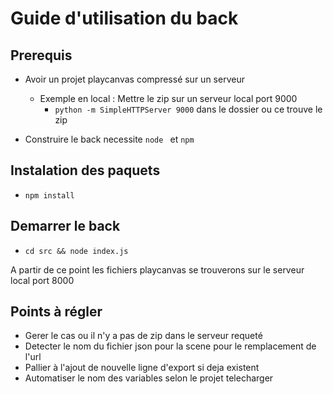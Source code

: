 # Guide d'utilisation du back

## Prerequis
- Avoir un projet playcanvas compressé sur un serveur
    - Exemple en local : Mettre le zip sur un serveur local port 9000 
        - ``python -m SimpleHTTPServer 9000`` dans le dossier ou ce trouve le zip

- Construire le back necessite `node ` et `npm` 

## Instalation des paquets
- ``npm install``

## Demarrer le back
- `cd src && node index.js`

A partir de ce point les fichiers playcanvas se trouverons sur le serveur local port 8000


## Points à régler

- Gerer le cas ou il n'y a pas de zip dans le serveur requeté 
- Detecter le nom du fichier json pour la scene pour le remplacement de l'url
- Pallier à l'ajout de nouvelle ligne d'export si deja existent
- Automatiser le nom des variables selon le projet telecharger
  